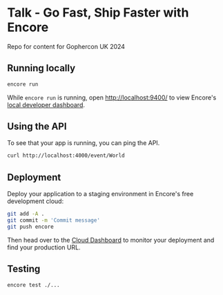 # Talk - Go Fast, Ship Faster with Encore
Repo for content for Gophercon UK 2024

## Running locally
```bash
encore run
```

While `encore run` is running, open [http://localhost:9400/](http://localhost:9400/) to view Encore's [local developer dashboard](https://encore.dev/docs/observability/dev-dash).

## Using the API

To see that your app is running, you can ping the API.

```bash
curl http://localhost:4000/event/World
```

## Deployment

Deploy your application to a staging environment in Encore's free development cloud:

```bash
git add -A .
git commit -m 'Commit message'
git push encore
```

Then head over to the [Cloud Dashboard](https://app.encore.dev) to monitor your deployment and find your production URL.


## Testing

```bash
encore test ./...
```
